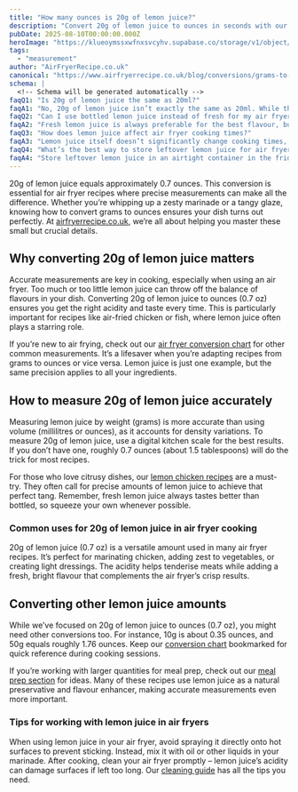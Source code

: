 ```yaml
---
title: "How many ounces is 20g of lemon juice?"
description: "Convert 20g of lemon juice to ounces in seconds with our easy guide. Perfect for air fryer recipes and precise measurements."
pubDate: 2025-08-10T00:00:00.000Z
heroImage: "https://klueoymssxwfnxsvcyhv.supabase.co/storage/v1/object/public/Shmucket/20g-lemon-juice-to-ounces.webp"
tags:
  - "measurement"
author: "AirFryerRecipe.co.uk"
canonical: "https://www.airfryerrecipe.co.uk/blog/conversions/grams-to-ounces/20g-lemon-juice-to-ounces"
schema: |
  <!-- Schema will be generated automatically -->
faqQ1: "Is 20g of lemon juice the same as 20ml?"
faqA1: "No, 20g of lemon juice isn’t exactly the same as 20ml. While they’re close (about 20ml equals roughly 20.4g), weight (grams) is more accurate for cooking. The density of lemon juice means weight measurements give more consistent results in recipes."
faqQ2: "Can I use bottled lemon juice instead of fresh for my air fryer recipes?"
faqA2: "Fresh lemon juice is always preferable for the best flavour, but bottled works in a pinch. Just remember that bottled juice often contains preservatives that might slightly alter the taste. If using bottled, stick to the same 20g (0.7 oz) measurement unless the recipe specifies otherwise."
faqQ3: "How does lemon juice affect air fryer cooking times?"
faqA3: "Lemon juice itself doesn’t significantly change cooking times, but it can affect how foods brown. The acidity can lead to faster browning, so you might need to reduce temperature by about 5°C or check food a few minutes earlier when using citrus marinades."
faqQ4: "What’s the best way to store leftover lemon juice for air fryer recipes?"
faqA4: "Store leftover lemon juice in an airtight container in the fridge for up to a week. For longer storage, freeze it in ice cube trays – each cube is about 15g (0.5 oz), so you can easily measure out your 20g (about 1.5 cubes) when needed. Thaw before using in recipes."
---
```

<p>20g of lemon juice equals approximately 0.7 ounces. This conversion is essential for air fryer recipes where precise measurements can make all the difference. Whether you’re whipping up a zesty marinade or a tangy glaze, knowing how to convert grams to ounces ensures your dish turns out perfectly. At <a href=https://www.airfryerrecipe.co.uk>airfryerrecipe.co.uk</a>, we’re all about helping you master these small but crucial details.</p>

<h2>Why converting 20g of lemon juice matters</h2>
<p>Accurate measurements are key in cooking, especially when using an air fryer. Too much or too little lemon juice can throw off the balance of flavours in your dish. Converting 20g of lemon juice to ounces (0.7 oz) ensures you get the right acidity and taste every time. This is particularly important for recipes like air-fried chicken or fish, where lemon juice often plays a starring role.</p>
<p>If you’re new to air frying, check out our <a href=https://www.airfryerrecipe.co.uk/air-fryer-conversion-chart>air fryer conversion chart</a> for other common measurements. It’s a lifesaver when you’re adapting recipes from grams to ounces or vice versa. Lemon juice is just one example, but the same precision applies to all your ingredients.</p>

<h2>How to measure 20g of lemon juice accurately</h2>
<p>Measuring lemon juice by weight (grams) is more accurate than using volume (millilitres or ounces), as it accounts for density variations. To measure 20g of lemon juice, use a digital kitchen scale for the best results. If you don’t have one, roughly 0.7 ounces (about 1.5 tablespoons) will do the trick for most recipes.</p>
<p>For those who love citrusy dishes, our <a href=https://www.airfryerrecipe.co.uk/recipe-category/chicken>lemon chicken recipes</a> are a must-try. They often call for precise amounts of lemon juice to achieve that perfect tang. Remember, fresh lemon juice always tastes better than bottled, so squeeze your own whenever possible.</p>

<h3>Common uses for 20g of lemon juice in air fryer cooking</h3>
<p>20g of lemon juice (0.7 oz) is a versatile amount used in many air fryer recipes. It’s perfect for marinating chicken, adding zest to vegetables, or creating light dressings. The acidity helps tenderise meats while adding a fresh, bright flavour that complements the air fryer’s crisp results.</p>

<h2>Converting other lemon juice amounts</h2>
<p>While we’ve focused on 20g of lemon juice to ounces (0.7 oz), you might need other conversions too. For instance, 10g is about 0.35 ounces, and 50g equals roughly 1.76 ounces. Keep our <a href=https://www.airfryerrecipe.co.uk/air-fryer-conversion-chart>conversion chart</a> bookmarked for quick reference during cooking sessions.</p>
<p>If you’re working with larger quantities for meal prep, check out our <a href=https://www.airfryerrecipe.co.uk/recipe-category/meal-prep>meal prep section</a> for ideas. Many of these recipes use lemon juice as a natural preservative and flavour enhancer, making accurate measurements even more important.</p>

<h3>Tips for working with lemon juice in air fryers</h3>
<p>When using lemon juice in your air fryer, avoid spraying it directly onto hot surfaces to prevent sticking. Instead, mix it with oil or other liquids in your marinade. After cooking, clean your air fryer promptly – lemon juice’s acidity can damage surfaces if left too long. Our <a href=https://www.airfryerrecipe.co.uk/air-fryer-cleaner>cleaning guide</a> has all the tips you need.</p>
